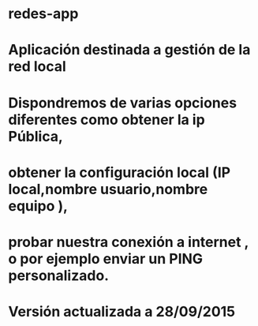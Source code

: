 # redes-app
# Aplicación destinada a gestión de la red local

# Dispondremos de varias opciones diferentes como obtener la ip Pública,
# obtener la configuración local (IP local,nombre usuario,nombre equipo ),
# probar nuestra conexión a internet , o por ejemplo enviar un PING personalizado.


# Versión actualizada a 28/09/2015
